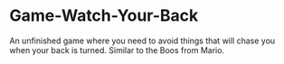 # Game-Watch-Your-Back
An unfinished game where you need to avoid things that will chase you when your back is turned.  Similar to the Boos from Mario.

